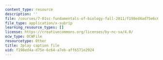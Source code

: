 ```yaml
---
content_type: resource
description: ''
file: /courses/7-01sc-fundamentals-of-biology-fall-2011/f198ed4ad75e6c64a7ebaff6571e2924_nCBTC3-xsLM.srt
file_type: application/x-subrip
learning_resource_types: []
license: https://creativecommons.org/licenses/by-nc-sa/4.0/
ocw_type: OCWFile
resourcetype: Other
title: 3play caption file
uid: f198ed4a-d75e-6c64-a7eb-aff6571e2924
---
```

